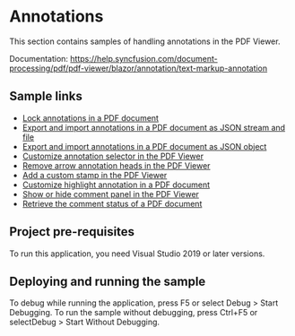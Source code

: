 # Annotations
This section contains samples of handling annotations in the PDF Viewer.

Documentation: https://help.syncfusion.com/document-processing/pdf/pdf-viewer/blazor/annotation/text-markup-annotation

## Sample links
* <a href="FAQs/Lock annotations">Lock annotations in a PDF document</a>
* <a href="Import-Export/Annotations as JSON stream and file">Export and import annotations in a PDF document as JSON stream and file</a>
* <a href="Import-Export/Annotations as JSON object">Export and import annotations in a PDF document as JSON object</a>
* <a href="Selector/Customize annotation selector">Customize annotation selector in the PDF Viewer</a>
* <a href="Shapes/Remove arrow annotation heads">Remove arrow annotation heads in the PDF Viewer</a>
* <a href="Stamp/Add a custom stamp">Add a custom stamp in the PDF Viewer</a>
* <a href="Text Markup/Customize highlight annotation">Customize highlight annotation in a PDF document</a>
* <a href="Comment Panel/Show or hide comment panel">Show or hide comment panel in the PDF Viewer</a>
* <a href="Comment Panel/Retrieve the comment status">Retrieve the comment status of a PDF document</a>

## Project pre-requisites
To run this application, you need Visual Studio 2019 or later versions.

## Deploying and running the sample
To debug while running the application, press F5 or select Debug > Start Debugging. To run the sample without debugging, press Ctrl+F5 or selectDebug > Start Without Debugging.